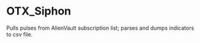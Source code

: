 # OTX_Siphon
Pulls pulses from AlienVault subscription list; parses and dumps indicators to csv file.
